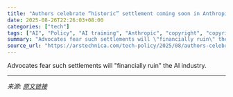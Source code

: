 ```yaml
---
title: "Authors celebrate “historic” settlement coming soon in Anthropic class action"
date: 2025-08-26T22:26:03+08:00
categories: ["tech"]
tags: ["AI", "Policy", "AI training", "Anthropic", "copyright", "copyright infringement", "piracy"]
summary: "Advocates fear such settlements will \"financially ruin\" the AI industry."
source_url: "https://arstechnica.com/tech-policy/2025/08/authors-celebrate-historic-settlement-coming-soon-in-anthropic-class-action/"
---
```


Advocates fear such settlements will "financially ruin" the AI industry.

---

*来源: [原文链接](https://arstechnica.com/tech-policy/2025/08/authors-celebrate-historic-settlement-coming-soon-in-anthropic-class-action/)*
